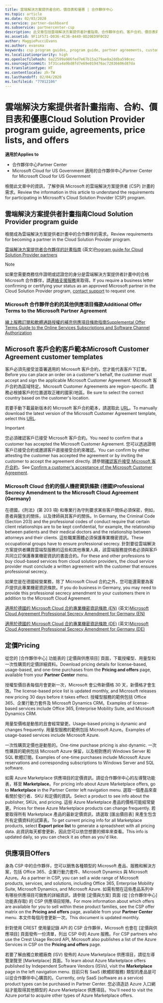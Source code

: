 ```yaml
---
title: 雲端解決方案提供者合約、價目表和優惠 | 合作夥伴中心
ms.topic: article
ms.date: 02/03/2020
ms.service: partner-dashboard
ms.subservice: partnercenter-csp
description: 此文章包括雲端解決方案提供者計畫指南、合作夥伴合約、客戶合約、價目表與供應項目的連結。
ms.assetid: 9F11F571-D036-4C36-8440-8D20ED9F0CD2
author: MaggiePucciEvans
ms.author: evansma
keywords: csp program guides, program guide, partner agreements, customer agreement, price lists, offers, 雲端解決方案提供者計畫指南, 計畫指南, 合作夥伴合約, 客戶合約, 價目表, 供應項目
ms.localizationpriority: high
ms.openlocfilehash: 6a22599a986fed7e67b15a279ae8a2ddba598cec
ms.sourcegitcommit: 5f31ca4a9bd8fd7e69e019476ac72836606d87da
ms.translationtype: HT
ms.contentlocale: zh-TW
ms.lasthandoff: 02/04/2020
ms.locfileid: "77012106"
---
```

# <a name="cloud-solution-provider-program-guide-agreements-price-lists-and-offers"></a><span data-ttu-id="77cc6-104">雲端解決方案提供者計畫指南、合約、價目表和優惠</span><span class="sxs-lookup"><span data-stu-id="77cc6-104">Cloud Solution Provider program guide, agreements, price lists, and offers</span></span>

<span data-ttu-id="77cc6-105">**適用於**</span><span class="sxs-lookup"><span data-stu-id="77cc6-105">**Applies to**</span></span>

-  <span data-ttu-id="77cc6-106">合作夥伴中心</span><span class="sxs-lookup"><span data-stu-id="77cc6-106">Partner Center</span></span>
-  <span data-ttu-id="77cc6-107">Microsoft Cloud for US Government 適用的合作夥伴中心</span><span class="sxs-lookup"><span data-stu-id="77cc6-107">Partner Center for Microsoft Cloud for US Government</span></span>


<span data-ttu-id="77cc6-108">檢閱此文章中的資訊，了解參與 Microsoft 的雲端解決方案提供者 (CSP) 計畫的需求。</span><span class="sxs-lookup"><span data-stu-id="77cc6-108">Review the information in this article to understand the requirements for participating in Microsoft's Cloud Solution Provider (CSP) program.</span></span>

## <a name="cloud-solution-provider-program-guide"></a><span data-ttu-id="77cc6-109">雲端解決方案提供者計畫指南</span><span class="sxs-lookup"><span data-stu-id="77cc6-109">Cloud Solution Provider program guide</span></span>

<span data-ttu-id="77cc6-110">檢閱成為雲端解決方案提供者計畫中的合作夥伴的需求。</span><span class="sxs-lookup"><span data-stu-id="77cc6-110">Review requirements for becoming a partner in the Cloud Solution Provider program.</span></span>

<span data-ttu-id="77cc6-111">[雲端解決方案提供者合作夥伴的計畫指南](https://go.microsoft.com/fwlink/p/?LinkId=617100) \(英文\)</span><span class="sxs-lookup"><span data-stu-id="77cc6-111">[Program guide for Cloud Solution Provider partners](https://go.microsoft.com/fwlink/p/?LinkId=617100)</span></span>

>[!Note]
><span data-ttu-id="77cc6-112">如果您需要商務信件證明或認證您的身分是雲端解決方案提供者計畫中的合格 Microsoft 合作夥伴，請[連絡支援服務](https://partner.microsoft.com/pcv/servicerequests/create)來取得。</span><span class="sxs-lookup"><span data-stu-id="77cc6-112">If you require a business letter confirming or certifying your status as an approved Microsoft partner in the Cloud Solution Provider program, [contact support](https://partner.microsoft.com/pcv/servicerequests/create) to request one.</span></span>

### <a name="additional-offer-terms-to-the-microsoft-partner-agreement"></a><span data-ttu-id="77cc6-113">Microsoft 合作夥伴合約的其他供應項目條款</span><span class="sxs-lookup"><span data-stu-id="77cc6-113">Additional Offer Terms to the Microsoft Partner Agreement</span></span>

[<span data-ttu-id="77cc6-114">線上服務訂閱和軟體通路授權的補充供應項目條款指南</span><span class="sxs-lookup"><span data-stu-id="77cc6-114">Supplemental Offer Terms Guide to the Online Services Subscriptions and Software Channel Authorization</span></span>](https://query.prod.cms.rt.microsoft.com/cms/api/am/binary/RE3NOo7)

## <a name="microsoft-customer-agreement-customer-templates"></a><span data-ttu-id="77cc6-115">Microsoft 客戶合約客戶範本</span><span class="sxs-lookup"><span data-stu-id="77cc6-115">Microsoft Customer Agreement customer templates</span></span>

<span data-ttu-id="77cc6-116">客戶必須先接受並簽署適用的 Microsoft 客戶合約，您才能代表客戶下訂單。</span><span class="sxs-lookup"><span data-stu-id="77cc6-116">Before you can place an order on a customer's behalf, the customer must accept and sign the applicable Microsoft Customer Agreement.</span></span> <span data-ttu-id="77cc6-117">Microsoft 客戶合約為區域特定。</span><span class="sxs-lookup"><span data-stu-id="77cc6-117">Microsoft Customer Agreements are region-specific.</span></span> <span data-ttu-id="77cc6-118">請務必根據客戶的位置選取正確的國家/地區。</span><span class="sxs-lookup"><span data-stu-id="77cc6-118">Be sure to select the correct country based on the customer's location.</span></span>

<span data-ttu-id="77cc6-119">若要手動下載最新版本的 Microsoft 客戶合約範本，請選取此 [URL](https://aka.ms/customeragreement)。</span><span class="sxs-lookup"><span data-stu-id="77cc6-119">To manually download the latest version of the Microsoft Customer Agreement template, select this [URL](https://aka.ms/customeragreement).</span></span>

>[!IMPORTANT]
><span data-ttu-id="77cc6-120">您必須確認客戶已接受 Microsoft 客戶合約。</span><span class="sxs-lookup"><span data-stu-id="77cc6-120">You need to confirm that a customer has accepted the Microsoft Customer Agreement.</span></span> <span data-ttu-id="77cc6-121">您可以透過證明客戶已接受合約或邀請客戶直接接受合約來確認。</span><span class="sxs-lookup"><span data-stu-id="77cc6-121">You can confirm by either attesting the customer has accepted the agreement or by inviting the customer to accept the agreement directly.</span></span> <span data-ttu-id="77cc6-122">請參閱[確認客戶接受 Microsoft 客戶合約](confirm-customer-agreement.md)。</span><span class="sxs-lookup"><span data-stu-id="77cc6-122">See [Confirm a customer's acceptance of the Microsoft Customer Agreement](confirm-customer-agreement.md).</span></span>

### <a name="professional-secrecy-amendment-to-the-microsoft-cloud-agreement-germany"></a><span data-ttu-id="77cc6-123">Microsoft Cloud 合約的個人機密資訊條款 (德國)</span><span class="sxs-lookup"><span data-stu-id="77cc6-123">Professional Secrecy Amendment to the Microsoft Cloud Agreement (Germany)</span></span>

<span data-ttu-id="77cc6-124">在德國，《刑法》(第 203 項) 和專業行為守則要求某些客戶關係必須保密，例如，患者與醫生的關係，以及律師與其客戶的關係。</span><span class="sxs-lookup"><span data-stu-id="77cc6-124">In Germany, the Criminal Code (Section 203) and the professional codes of conduct require that certain client relationships are to be kept confidential, for example, the relationship between patients and their medical doctors and the relationship between attorneys and their clients.</span></span> <span data-ttu-id="77cc6-125">這些職業團體必須保護專業機密資訊。</span><span class="sxs-lookup"><span data-stu-id="77cc6-125">These occupational groups have to ensure professional secrecy.</span></span> <span data-ttu-id="77cc6-126">針對要從雲端解決方案提供者購買雲端型服務的這些和其他專業人員，該雲端服務提供者必須與客戶共同立訂保護專業機密資訊的書面合約。</span><span class="sxs-lookup"><span data-stu-id="77cc6-126">For these and other professions to buy cloud-based services from cloud solution providers, the cloud service provider must conclude a written agreement with the customer that ensures professional secrecy.</span></span>

<span data-ttu-id="77cc6-127">如果您是在德國經營業務，除了 Microsoft Cloud 合約之外，您可能還需要為客戶提供此專業機密資訊條款。</span><span class="sxs-lookup"><span data-stu-id="77cc6-127">If you do business in Germany, you may need to provide this professional secrecy amendment to your customers there in addition to the Microsoft Cloud Agreement.</span></span>

<span data-ttu-id="77cc6-128">[適用於德國的 Microsoft Cloud 合約專業機密資訊條款 (EN)](https://go.microsoft.com/fwlink/?linkid=2030827&clcid=0x409) \(英文\)</span><span class="sxs-lookup"><span data-stu-id="77cc6-128">[Microsoft Cloud Agreement Professional Secrecy Amendment for Germany (EN)](https://go.microsoft.com/fwlink/?linkid=2030827&clcid=0x409)</span></span>

<span data-ttu-id="77cc6-129">[適用於德國的 Microsoft Cloud 合約專業機密資訊條款 (DE)](https://go.microsoft.com/fwlink/?linkid=2030827&clcid=0x407) \(英文\)</span><span class="sxs-lookup"><span data-stu-id="77cc6-129">[Microsoft Cloud Agreement Professional Secrecy Amendment for Germany (DE)](https://go.microsoft.com/fwlink/?linkid=2030827&clcid=0x407)</span></span>

## <a name="pricing"></a><span data-ttu-id="77cc6-130">定價</span><span class="sxs-lookup"><span data-stu-id="77cc6-130">Pricing</span></span>

<span data-ttu-id="77cc6-131">從您的 [合作夥伴中心]  功能表的 [定價與供應項目]  頁面，下載授權型、用量型和一次性購買的定價詳細資料。</span><span class="sxs-lookup"><span data-stu-id="77cc6-131">Download pricing details for license-based, usage-based, and one-time purchases from the **Pricing and offers** page, available from your **Partner Center** menu.</span></span>

<span data-ttu-id="77cc6-132">授權型價目表每個月會更新一次，Microsoft 會公佈新價格 30 天，新價格才會生效。</span><span class="sxs-lookup"><span data-stu-id="77cc6-132">The license-based price list is updated monthly, and Microsoft releases new pricing 30 days before it takes effect.</span></span> <span data-ttu-id="77cc6-133">授權型服務的範例包括 Office 365、企業行動力套件及 Microsoft Dynamics CRM。</span><span class="sxs-lookup"><span data-stu-id="77cc6-133">Examples of license-based services include Office 365, Enterprise Mobility Suite, and Microsoft Dynamics CRM.</span></span> 

<span data-ttu-id="77cc6-134">用量型價格是動態的且會經常變更。</span><span class="sxs-lookup"><span data-stu-id="77cc6-134">Usage-based pricing is dynamic and changes frequently.</span></span> <span data-ttu-id="77cc6-135">用量型服務的範例包括 Microsoft Azure。</span><span class="sxs-lookup"><span data-stu-id="77cc6-135">Examples of usage-based services include Microsoft Azure.</span></span>

<span data-ttu-id="77cc6-136">一次性購買定價也是動態的。</span><span class="sxs-lookup"><span data-stu-id="77cc6-136">One-time purchase pricing is also dynamic.</span></span> <span data-ttu-id="77cc6-137">一次性購買的範例包括 Microsoft Azure 保留，以及相對應的 Windows Server 和 SQL 軟體訂閱。</span><span class="sxs-lookup"><span data-stu-id="77cc6-137">Examples of one-time purchases include Microsoft Azure reservations and corresponding subscriptions to Windows Server and SQL software.</span></span>

<span data-ttu-id="77cc6-138">如需 Azure Marketplace 供應項目的定價資訊，請從合作夥伴中心的左導覽功能表，移至 **Marketplace**。</span><span class="sxs-lookup"><span data-stu-id="77cc6-138">For pricing info about Azure Marketplace offers, go to **Marketplace** in the Partner Center left navigation menu.</span></span> <span data-ttu-id="77cc6-139">選取一個產品來查看關於發行者、SKU 和定價的資訊。</span><span class="sxs-lookup"><span data-stu-id="77cc6-139">Select a product to see info about the publisher, SKUs, and pricing.</span></span> <span data-ttu-id="77cc6-140">這些 Azure Marketplace 產品的價格可能經常變更。</span><span class="sxs-lookup"><span data-stu-id="77cc6-140">Prices for these Azure Marketplace products can change frequently.</span></span> <span data-ttu-id="77cc6-141">若要取得所有 Marketplace 產品的最新定價資訊，請選取 [匯出價目表]  來產生包含所有定價資料的試算表。</span><span class="sxs-lookup"><span data-stu-id="77cc6-141">To get current pricing info for all Marketplace products, select **Export price list** to generate a spreadsheet with all pricing data.</span></span> <span data-ttu-id="77cc6-142">此資訊每天都會更新，因此您可以依您想要的頻率來查看。</span><span class="sxs-lookup"><span data-stu-id="77cc6-142">This info is updated daily, so you can check it as often as you'd like.</span></span>

## <a name="offers"></a><span data-ttu-id="77cc6-143">供應項目</span><span class="sxs-lookup"><span data-stu-id="77cc6-143">Offers</span></span>

<span data-ttu-id="77cc6-144">身為 CSP 中的合作夥伴，您可以銷售各種類型的 Microsoft 產品、服務和解決方案，包括 Office 365、企業行動力套件、Microsoft Dynamics 與 Microsoft Azure。</span><span class="sxs-lookup"><span data-stu-id="77cc6-144">As a partner in CSP, you can sell a wide range of Microsoft products, services, and solutions, including Office 365, Enterprise Mobility Suite, Microsoft Dynamics, and Microsoft Azure.</span></span> <span data-ttu-id="77cc6-145">如需有關在這些產品系列中有哪些供應項目可銷售的詳細資訊，請參閱 [定價與方案]  頁面 (從 [合作夥伴中心]  功能表存取) 的 CSP 供應項目矩陣。</span><span class="sxs-lookup"><span data-stu-id="77cc6-145">For more information about which offers are available for you to sell within these product families, see the CSP offer matrix on the **Pricing and offers** page, available from your **Partner Center** menu.</span></span> <span data-ttu-id="77cc6-146">本文件每個月會更新一次。</span><span class="sxs-lookup"><span data-stu-id="77cc6-146">This document is updated monthly.</span></span>

<span data-ttu-id="77cc6-147">針對使用 CREST 使用量記錄 API 的 CSP 合作夥伴，Microsoft 也會在 [定價與供應項目]  頁面發佈一份清單，列出 CSP 中的 Azure 服務。</span><span class="sxs-lookup"><span data-stu-id="77cc6-147">For CSP partners who use the Crest Usage Record API, Microsoft also publishes a list of the Azure Services in CSP on the **Pricing and offers** page.</span></span>

<span data-ttu-id="77cc6-148">若要了解由獨立軟體廠商 (ISV) 發佈的 Azure Marketplace 供應項目，請從左導覽瀏覽至 [Marketplace]  頁面。</span><span class="sxs-lookup"><span data-stu-id="77cc6-148">To learn about Azure Marketplace offers published by Independent Software Vendors  (ISVs), visit the **Marketplace** page in the left navigation menu.</span></span> <span data-ttu-id="77cc6-149">目前只有 SaaS (軟體即服務) 類型的產品是可以從合作夥伴中心購買的。</span><span class="sxs-lookup"><span data-stu-id="77cc6-149">Currently, only SaaS (software as a service) product types can be purchased in Partner Center.</span></span> <span data-ttu-id="77cc6-150">您必須造訪 Azure 入口網站才能取得其他類型的 Azure Marketplace 供應項目。</span><span class="sxs-lookup"><span data-stu-id="77cc6-150">You'll need to visit the Azure portal to acquire other types of Azure Marketplace offers.</span></span>
